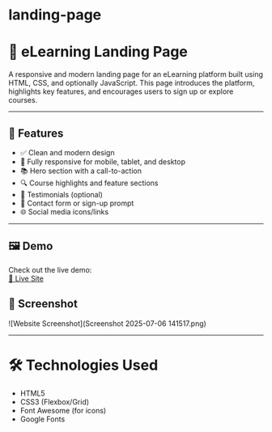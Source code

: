 # landing-page

# 📘 eLearning Landing Page

A responsive and modern landing page for an eLearning platform built using HTML, CSS, and optionally JavaScript. This page introduces the platform, highlights key features, and encourages users to sign up or explore courses.

---

## 🚀 Features

- ✅ Clean and modern design
- 📱 Fully responsive for mobile, tablet, and desktop
- 📚 Hero section with a call-to-action
- 🔍 Course highlights and feature sections
- 🧠 Testimonials (optional)
- 📩 Contact form or sign-up prompt
- 🌐 Social media icons/links

---
## 🖼️ Demo

Check out the live demo:  
[🔗 Live Site](https://lavanya-goyal-6378.github.io/landing-page)

## 📸 Screenshot

![Website Screenshot](Screenshot 2025-07-06 141517.png)

---
# 🛠️ Technologies Used

- HTML5
- CSS3 (Flexbox/Grid)
- Font Awesome (for icons)
- Google Fonts
